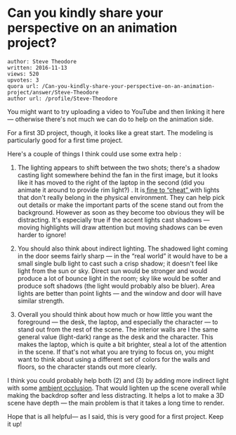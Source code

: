 # Can you kindly share your perspective on an animation project?

	author: Steve Theodore
	written: 2016-11-13
	views: 520
	upvotes: 3
	quora url: /Can-you-kindly-share-your-perspective-on-an-animation-project/answer/Steve-Theodore
	author url: /profile/Steve-Theodore


You might want to try uploading a video to YouTube and then linking it here — otherwise there's not much we can do to help on the animation side.

For a first 3D project, though, it looks like a great start. The modeling is particularly good for a first time project.

Here's a couple of things I think could use some extra help :

1. The lighting appears to shift between the two shots; there's a shadow casting light somewhere behind the fan in the first image, but it looks like it has moved to the right of the laptop in the second (did you animate it around to provide rim light?) . It is[ fine to “cheat” ](http://www.deakinsonline.com/forum2/viewtopic.php?t=3011)with lights that don't really belong in the physical environment. They can help pick out details or make the important parts of the scene stand out from the background. However as soon as they become too obvious they will be distracting. It's especially true if the accent lights cast shadows — moving highlights will draw attention but moving shadows can be even harder to ignore!

2. You should also think about indirect lighting. The shadowed light coming in the door seems fairly sharp — in the “real world” it would have to be a small single bulb light to cast such a crisp shadow; it doesn't feel like light from the sun or sky. Direct sun would be stronger and would produce a lot of bounce light in the room; sky like would be softer and produce soft shadows (the light would probably also be bluer). Area lights are better than point lights — and the window and door will have similar strength.

3. Overall you should think about how much or how little you want the foreground — the desk, the laptop, and especially the character — to stand out from the rest of the scene. The interior walls are I the same general value (light-dark) range as the desk and the character. This makes the laptop, which is quite a bit brighter, steal a lot of the attention in the scene. If that's not what you are trying to focus on, you might want to think about using a different set of colors for the walls and floors, so the character stands out more clearly.

I think you could probably help both (2) and (3) by adding more indirect light with some [ambient occlusion](http://blog.digitaltutors.com/understanding-ambient-occlusion/). That would lighten up the scene overall while making the backdrop softer and less distracting. It helps a lot to make a 3D scene have depth — the main problem is that it takes a long time to render.

Hope that is all helpful— as I said, this is very good for a first project. Keep it up!

